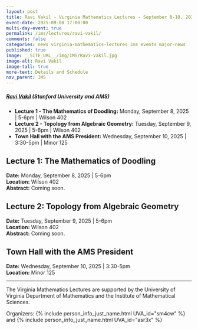 ```yaml
---
layout: post
title: Ravi Vakil - Virginia Mathematics Lectures - September 8-10, 2025
event-date: 2025-09-08 17:00:00
multi-day-event: true
permalink: /ims/lectures/ravi-vakil/
comments: false
categories: news virginia-mathematics-lectures ims events major-news
published: true
image: __SITE_URL__/img/IMS/Ravi-Vakil.jpg
image-alt: Ravi Vakil
image-tall: true
more-text: Details and Schedule
nav_parent: IMS
---
```


<h5 class="mt-1 mb-1"><a href="https://math.stanford.edu/~vakil/">Ravi Vakil</a> (Stanford University and AMS)</h5>

<ul>
        <li><strong>Lecture 1 - The Mathematics of Doodling:</strong> Monday, September 8, 2025 | 5-6pm | Wilson 402</li>
        <li><strong>Lecture 2 - Topology from Algebraic Geometry:</strong> Tuesday, September 9, 2025 | 5-6pm | Wilson 402</li>
        <li><strong>Town Hall with the AMS President:</strong> Wednesday, September 10, 2025 | 3:30-5pm | Minor 125</li>
</ul>

<!--more-->

<h2>Lecture 1: The Mathematics of Doodling</h2>
<p><strong>Date:</strong> Monday, September 8, 2025 | 5-6pm<br>
<strong>Location:</strong> Wilson 402<br>
<strong>Abstract:</strong> Coming soon.</p>

<h2>Lecture 2: Topology from Algebraic Geometry</h2>
<p><strong>Date:</strong> Tuesday, September 9, 2025 | 5-6pm<br>
<strong>Location:</strong> Wilson 402<br>
<strong>Abstract:</strong> Coming soon.</p>

<h2>Town Hall with the AMS President</h2>
<p><strong>Date:</strong> Wednesday, September 10, 2025 | 3:30-5pm<br>
<strong>Location:</strong> Minor 125</p>

<hr>

<p>The Virginia Mathematics Lectures are supported by the University of Virginia Department of Mathematics and the Institute of Mathematical Sciences.</p>

<p>Organizers: {% include person_info_just_name.html UVA_id="sm4cw" %} and {% include person_info_just_name.html UVA_id="asr3x" %}</p>